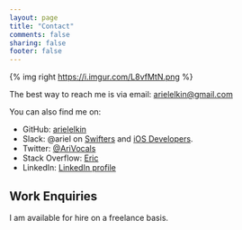 ```yaml
---
layout: page
title: "Contact"
comments: false
sharing: false
footer: false
---
```

{% img right https://i.imgur.com/L8vfMtN.png %}

The best way to reach me is via email: <arielelkin@gmail.com>

You can also find me on:

 * GitHub: [arielelkin](https://github.com/arielelkin)
 * Slack: @ariel on [Swifters](https://swifters.slack.com/) and [iOS Developers](https://ios-developers.slack.com/).
 * Twitter: [@AriVocals](https://twitter.com/AriVocals)
 * Stack Overflow: [Eric](https://stackoverflow.com/users/1072846/eric?tab=profile)
 * LinkedIn: [LinkedIn profile](https://www.linkedin.com/in/arielelkin)

## Work Enquiries

I am available for hire on a freelance basis.

